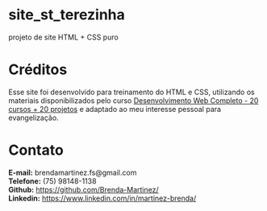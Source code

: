 # site_st_terezinha
projeto de site HTML + CSS puro

<h1>Créditos</h1>
<p>Esse site foi desenvolvido para treinamento do HTML e CSS, utilizando os materiais disponibilizados pelo curso <a href="https://www.udemy.com/course/web-completo/">Desenvolvimento Web Completo - 20 cursos + 20 projetos</a> e adaptado ao meu interesse pessoal para evangelização.</p>

<h1>Contato</h1>
<strong>E-mail:</strong> brendamartinez.fs@gmail.com<br>
<strong>Telefone:</strong> (75) 98148-1138<br>
<strong>Github:</strong> <a href="https://github.com/Brenda-Martinez/">https://github.com/Brenda-Martinez/</a><br>
<strong>Linkedin:</strong> <a href="https://www.linkedin.com/in/martinez-brenda/">https://www.linkedin.com/in/martinez-brenda/</a>

                    
